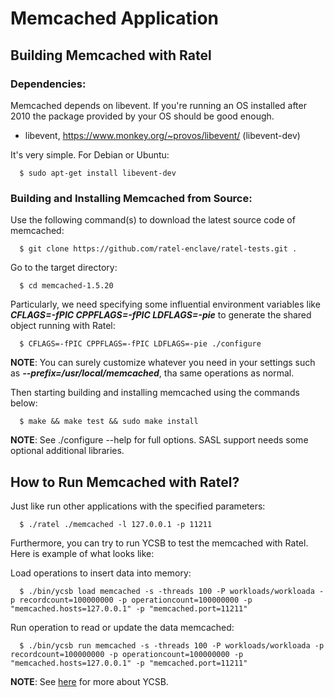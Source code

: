 Memcached Application
=======================

Building Memcached with Ratel
-----------------------------
### Dependencies:

Memcached depends on libevent. If you're running an OS installed after 2010 the package provided by your OS should be good enough.

* libevent, https://www.monkey.org/~provos/libevent/ (libevent-dev)

It's very simple. For Debian or Ubuntu:

  ```
    $ sudo apt-get install libevent-dev
  ```

### Building and Installing Memcached from Source:

Use the following command(s) to download the latest source code of memcached:
  ```
    $ git clone https://github.com/ratel-enclave/ratel-tests.git .
  ```
Go to the target directory:
  ```
    $ cd memcached-1.5.20
  ```
Particularly, we need specifying some influential environment variables like ***CFLAGS=-fPIC CPPFLAGS=-fPIC LDFLAGS=-pie*** to generate the shared object running with Ratel:
  ```
    $ CFLAGS=-fPIC CPPFLAGS=-fPIC LDFLAGS=-pie ./configure
  ```
**NOTE**: You can surely customize whatever you need in your settings such as ***--prefix=/usr/local/memcached***, tha same operations as normal.

Then starting building and installing memcached using the commands below:
  ```
    $ make && make test && sudo make install
  ```
**NOTE**: See ./configure --help for full options. SASL support needs some optional additional libraries.

How to Run Memcached with Ratel?
-----------------------------------
Just like run other applications with the specified parameters:
  ```
    $ ./ratel ./memcached -l 127.0.0.1 -p 11211
  ```
Furthermore, you can try to run YCSB to test the memcached with Ratel. Here is example of what looks like:

  Load operations to insert data into memory:
  ```
    $ ./bin/ycsb load memcached -s -threads 100 -P workloads/workloada -p recordcount=100000000 -p operationcount=100000000 -p "memcached.hosts=127.0.0.1" -p "memcached.port=11211"
  ```
  Run operation to read or update the data memcached:
  ```
    $ ./bin/ycsb run memcached -s -threads 100 -P workloads/workloada -p recordcount=100000000 -p operationcount=100000000 -p "memcached.hosts=127.0.0.1" -p "memcached.port=11211"
  ```
**NOTE**: See [here](https://github.com/brianfrankcooper/YCSB) for more about YCSB.